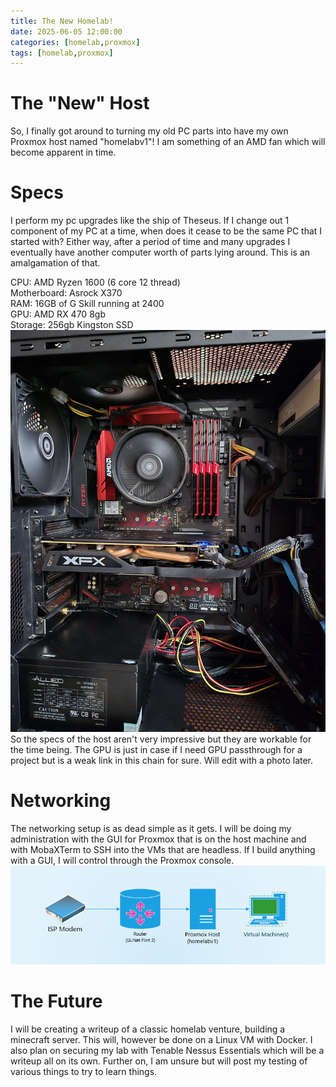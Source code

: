 ```yaml
---
title: The New Homelab!
date: 2025-06-05 12:00:00 
categories: [homelab,proxmox]
tags: [homelab,proxmox]
---
```


# The "New" Host
So, I finally got around to turning my old PC parts into have my own Proxmox host named "homelabv1"! I am something of an AMD fan which will become apparent in time.  

# Specs
I perform my pc upgrades like the ship of Theseus. If I change out 1 component of my PC at a time, when does it cease to be the same PC that I started with? Either way, after a period of time and many upgrades I eventually have another computer worth of parts lying around. This is an amalgamation of that.  
  
CPU: AMD Ryzen 1600 (6 core 12 thread)  
Motherboard: Asrock X370  
RAM: 16GB of G Skill running at 2400   
GPU: AMD RX 470 8gb  
Storage: 256gb Kingston SSD   
![The host](assets/img/Homelab.jpg) 
So the specs of the host aren't very impressive but they are workable for the time being. The GPU is just in case if I need GPU passthrough for a project but is a weak link in this chain for sure. Will edit with a photo later. 

# Networking
The networking setup is as dead simple as it gets. I will be doing my administration with the GUI for Proxmox that is on the host machine and with MobaXTerm to SSH into the VMs that are headless. If I build anything with a GUI, I will control through the Proxmox console.  
![Very basic map of the lab](assets/img/homelab_network_map.png)
  
# The Future 
I will be creating a writeup of a classic homelab venture, building a minecraft server. This will, however be done on a Linux VM with Docker. I also plan on securing my lab with Tenable Nessus Essentials which will be a writeup all on its own. Further on, I am unsure but will post my testing of various things to try to learn things.   

<script src="https://giscus.app/client.js"
        data-repo="hamsammich00/hamsammich00.github.io"
        data-repo-id="R_kgDOOllQ8w"
        data-category="General"
        data-category-id="DIC_kwDOOllQ884CrWhh"
        data-mapping="pathname"
        data-strict="0"
        data-reactions-enabled="1"
        data-emit-metadata="0"
        data-input-position="bottom"
        data-theme="preferred_color_scheme"
        data-lang="en"
        crossorigin="anonymous"
        async>
</script>
